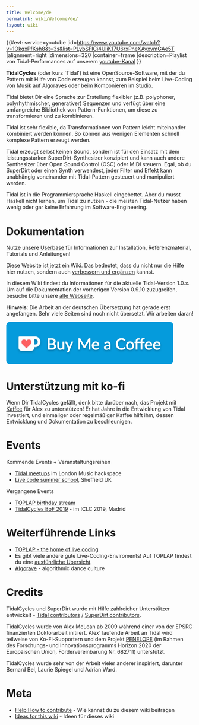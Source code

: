 ```yaml
---
title: Welcome/de
permalink: wiki/Welcome/de/
layout: wiki
---
```


<languages/>

{{\#evt: service=youtube
\|id=<https://www.youtube.com/watch?v=1OkqxPfKsh8&t=3s&list=PLybSFICi4UliK17U6rxPneXAyxvmGAe5T>
\|alignment=right \|dimensions=320 \|container=frame
\|description=Playlist von Tidal-Performances auf unserem
[youtube-Kanal](https://www.youtube.com/channel/UCG5Ynx9mvouuSHYEyxaJ0Cg/playlists)
}}

**TidalCycles** (oder kurz 'Tidal') ist eine OpenSource-Software, mit
der du Pattern mit Hilfe von Code erzeugen kannst, zum Beispiel beim
Live-Coding von Musik auf Algoraves oder beim Komponieren im Studio.

Tidal bietet Dir eine Sprache zur Erstellung flexibler (z.B. polyphoner,
polyrhythmischer, generativer) Sequenzen und verfügt über eine
umfangreiche Bibliothek von Pattern-Funktionen, um diese zu
transformieren und zu kombinieren.

Tidal ist sehr flexible, da Transformationen von Pattern leicht
miteinander kombiniert werden können. So können aus wenigen Elementen
schnell komplexe Pattern erzeugt werden.

Tidal erzeugt selbst keinen Sound, sondern ist für den Einsatz mit dem
leistungsstarken SuperDirt-Synthesizer konzipiert und kann auch andere
Synthesizer über Open Sound Control (OSC) oder MIDI steuern. Egal, ob du
SuperDirt oder einen Synth verwendest, jeder Filter und Effekt kann
unabhängig voneinander mit Tidal-Pattern gesteuert und manipuliert
werden.

Tidal ist in die Programmiersprache Haskell eingebettet. Aber du musst
Haskell nicht lernen, um Tidal zu nutzen - die meisten Tidal-Nutzer
haben wenig oder gar keine Erfahrung im Software-Engineering.

# Dokumentation

Nutze unsere [Userbase](/wiki/Userbase "wikilink") für Informationen zur
Installation, Referenzmaterial, Tutorials und Anleitungen!

Diese Website ist jetzt ein Wiki. Das bedeutet, dass du nicht nur die
Hilfe hier nutzen, sondern auch [verbessern und
ergänzen](/wiki/Help:How_to_contribute "wikilink") kannst.

In diesem Wiki findest du Informationen für die aktuelle Tidal-Version
1.0.x. Um auf die Dokumentation der vorherigen Version 0.9.10
zuzugreifen, besuche bitte unsere [alte
Webseite](http://pages.tidalcycles.org/).

**Hinweis**: Die Arbeit an der deutschen Übersetzung hat gerade erst
angefangen. Sehr viele Seiten sind noch nicht übersetzt. Wir arbeiten
daran!

![](kofi1.png "kofi1.png")

# Unterstützung mit ko-fi

Wenn Dir TidalCycles gefällt, denk bitte darüber nach, das Projekt mit
[Kaffee](http://ko-fi.com/yaxulive) für Alex zu unterstützen! Er hat
Jahre in die Entwicklung von Tidal investiert, und einmaliger oder
regelmäßiger Kaffee hilft ihm, dessen Entwicklung und Dokumentation zu
beschleunigen.

# Events

Kommende Events + Veranstaltungsreihen

-   [Tidal
    meetups](https://www.facebook.com/pg/musichackspace/events/?ref=page_internal)
    im London Music hackspace
-   [Live code summer school](https://livecode-summerschool.github.io/),
    Sheffield UK

Vergangene Events

-   [TOPLAP birthday stream](https://toplap.org/wearefifteen/)
-   [TidalCycles BoF 2019](/wiki/TidalCycles_BoF_2019 "wikilink") - im ICLC
    2019, Madrid

# Weiterführende Links

-   [TOPLAP - the home of live coding](http://toplap.org/TOPLAP)
-   Es gibt viele andere gute Live-Coding-Enviroments! Auf TOPLAP
    findest du eine [ausführliche
    Übersicht](https://toplap.org/all-things-live-coding-a-curated-list/).
-   [Algorave](http://algorave.com/) - algorithmic dance culture

# Credits

TidalCycles und SuperDirt wurde mit Hilfe zahlreicher Unterstützer
entwickelt - [Tidal
contributors](https://github.com/tidalcycles/Tidal/graphs/contributors)
/ [SuperDirt
contributors](https://github.com/musikinformatik/SuperDirt/graphs/contributors).

TidalCycles wurde von Alex McLean ab 2009 während einer von der EPSRC
finanzierten Doktorarbeit initiiert. Alex' laufende Arbeit an Tidal wird
teilweise von Ko-Fi-Supportern und dem Projekt
[PENELOPE](https://penelope.hypotheses.org/) (im Rahmen des Forschungs-
und Innovationsprogramms Horizon 2020 der Europäischen Union,
Fördervereinbarung Nr. 682711) unterstützt.

TidalCycles wurde sehr von der Arbeit vieler anderer inspiriert,
darunter Bernard Bel, Laurie Spiegel und Adrian Ward.

# Meta

-   [Help:How to contribute](/wiki/Help:How_to_contribute "wikilink") - Wie
    kannst du zu diesem wiki beitragen
-   [Ideas for this wiki](/wiki/Ideas_for_this_wiki "wikilink") - Ideen für
    dieses wiki
